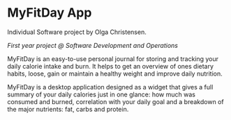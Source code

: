 # MyFitDay App

Individual Software project by Olga Christensen.

_First year project @ Software Development and Operations_

MyFitDay is an easy-to-use personal journal for storing and tracking your daily calorie intake and burn. It helps to get an overview of ones dietary habits, loose, gain or maintain a healthy weight and improve daily nutrition.

MyFitDay is a desktop application designed as a widget that gives a full summary of your daily calories just in one glance: how much was consumed and burned, correlation with your daily goal and a breakdown of the major nutrients: fat, carbs and protein.
